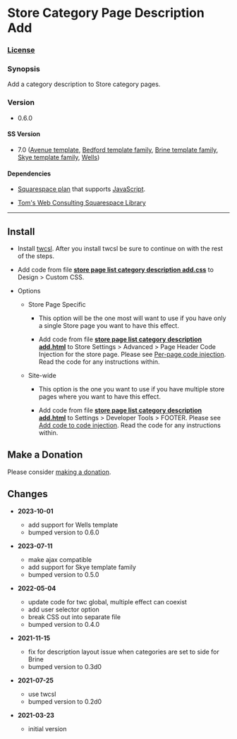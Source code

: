 # Store Category Page Description Add

### [License][1]

### Synopsis

Add a category description to Store category pages.

### Version

  * 0.6.0

#### SS Version

  * 7.0 ([Avenue template][2], [Bedford template family][3], [Brine template family][4], [Skye template family][5], [Wells][6])

#### Dependencies

  * [Squarespace plan][7] that supports [JavaScript][8].
  
  * [Tom's Web Consulting Squarespace Library][9]

---

## Install

* Install [twcsl][10]. After you install twcsl be sure to continue on with the
  rest of the steps.
  
* Add code from file **[store page list category description add.css][11]** to
  Design > Custom CSS.
  
* Options

  * Store Page Specific
  
    * This option will be the one most will want to use if you have only a
      single Store page you want to have this effect.
      
    * Add code from file **[store page list category description add.html][12]**
      to Store Settings > Advanced > Page Header Code Injection for the store
      page. Please see [Per-page code injection][13]. Read the code for any
      instructions within.
      
  * Site-wide
  
    * This option is the one you want to use if you have multiple store pages
      where you want to have this effect.
      
    * Add code from file **[store page list category description add.html][12]**
      to Settings > Developer Tools > FOOTER. Please see [Add code to code
      injection][14]. Read the code for any instructions within.

## Make a Donation

Please consider [making a donation][15].

## Changes

* **2023-10-01**

  * add support for Wells template
  * bumped version to 0.6.0
  
* **2023-07-11**

  * make ajax compatible
  * add support for Skye template family
  * bumped version to 0.5.0
  
* **2022-05-04**

  * update code for twc global, multiple effect can coexist
  * add user selector option
  * break CSS out into separate file
  * bumped version to 0.4.0
  
* **2021-11-15**

  * fix for description layout issue when categories are set to side for Brine
  * bumped version to 0.3d0
  
* **2021-07-25**

  * use twcsl
  * bumped version to 0.2d0
  
* **2021-03-23**

  * initial version

[1]: https://github.com/tomsWebConsulting/twcsl/blob/main/LICENSE.txt#L1
[2]: https://support.squarespace.com/hc/en-us/articles/205815498-Avenue-template
[3]: https://support.squarespace.com/hc/en-us/articles/205825968-Bedford-template-family
[4]: https://support.squarespace.com/hc/en-us/articles/212512738-Brine-template-family
[5]: https://support.squarespace.com/hc/en-us/articles/217383407-Skye-template-family
[6]: https://support.squarespace.com/hc/en-us/articles/206545647-Wells-template
[7]: https://www.squarespace.com/pricing
[8]: https://en.wikipedia.org/wiki/JavaScript
[9]: https://github.com/tomsWebConsulting/twcsl
[10]: https://github.com/tomsWebConsulting/twcsl#install-options
[11]: store%20page%20list%20category%20description%20add.css#L1
[12]: store%20page%20list%20category%20description%20add.html#L1
[13]: https://support.squarespace.com/hc/en-us/articles/205815908-Using-code-injection#toc-per-page-code-injection
[14]: https://support.squarespace.com/hc/en-us/articles/205815908-Using-code-injection#toc-add-code-to-code-injection
[15]: https://github.com/tomsWebConsulting/twcsl#make-a-donation
